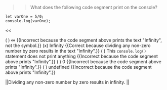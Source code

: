 >>What does the following code segment print on the console?

```
let varOne = 5/0;
console.log(varOne);
```

<<

( ) ∞ {{Incorrect because the code segment above prints the text "Infinity", not the symbol.}}
(x) Infinity {{Correct because dividing any non-zero number by zero results in the text "Infinity".}}
( ) This `console.log()` statement does not print anything {{Incorrect because the code segment above prints "Infinity".}}
( ) 0 {{Incorrect because the code segment above prints "Infinity".}}
( ) undefined {{Incorrect because the code segment above prints "Infinity".}}

||Dividing any non-zero number by zero results in infinity. ||